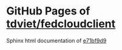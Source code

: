 GitHub Pages of [tdviet/fedcloudclient](https://github.com/tdviet/fedcloudclient.git)
===
Sphinx html documentation of [e71bf9d9](https://github.com/tdviet/fedcloudclient/tree/e71bf9d939018bd7453f80c0006449a5dce0a266)
